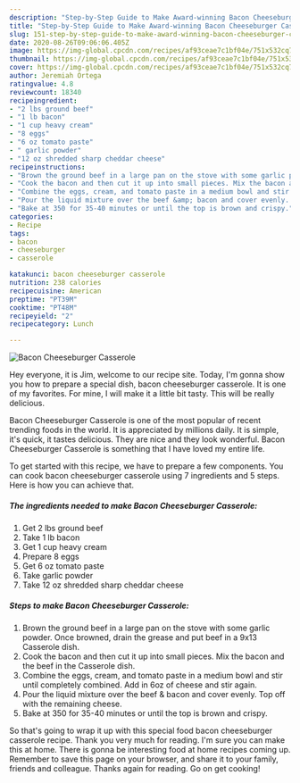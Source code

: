 ```yaml
---
description: "Step-by-Step Guide to Make Award-winning Bacon Cheeseburger Casserole"
title: "Step-by-Step Guide to Make Award-winning Bacon Cheeseburger Casserole"
slug: 151-step-by-step-guide-to-make-award-winning-bacon-cheeseburger-casserole
date: 2020-08-26T09:06:06.405Z
image: https://img-global.cpcdn.com/recipes/af93ceae7c1bf04e/751x532cq70/bacon-cheeseburger-casserole-recipe-main-photo.jpg
thumbnail: https://img-global.cpcdn.com/recipes/af93ceae7c1bf04e/751x532cq70/bacon-cheeseburger-casserole-recipe-main-photo.jpg
cover: https://img-global.cpcdn.com/recipes/af93ceae7c1bf04e/751x532cq70/bacon-cheeseburger-casserole-recipe-main-photo.jpg
author: Jeremiah Ortega
ratingvalue: 4.8
reviewcount: 18340
recipeingredient:
- "2 lbs ground beef"
- "1 lb bacon"
- "1 cup heavy cream"
- "8 eggs"
- "6 oz tomato paste"
- " garlic powder"
- "12 oz shredded sharp cheddar cheese"
recipeinstructions:
- "Brown the ground beef in a large pan on the stove with some garlic powder. Once browned, drain the grease and put beef in a 9x13 Casserole dish."
- "Cook the bacon and then cut it up into small pieces. Mix the bacon and the beef in the Casserole dish."
- "Combine the eggs, cream, and tomato paste in a medium bowl and stir until completely combined. Add in 6oz of cheese and stir again."
- "Pour the liquid mixture over the beef &amp; bacon and cover evenly. Top off with the remaining cheese."
- "Bake at 350 for 35-40 minutes or until the top is brown and crispy."
categories:
- Recipe
tags:
- bacon
- cheeseburger
- casserole

katakunci: bacon cheeseburger casserole 
nutrition: 238 calories
recipecuisine: American
preptime: "PT39M"
cooktime: "PT48M"
recipeyield: "2"
recipecategory: Lunch

---
```



![Bacon Cheeseburger Casserole](https://img-global.cpcdn.com/recipes/af93ceae7c1bf04e/751x532cq70/bacon-cheeseburger-casserole-recipe-main-photo.jpg)

Hey everyone, it is Jim, welcome to our recipe site. Today, I'm gonna show you how to prepare a special dish, bacon cheeseburger casserole. It is one of my favorites. For mine, I will make it a little bit tasty. This will be really delicious.

Bacon Cheeseburger Casserole is one of the most popular of recent trending foods in the world. It is appreciated by millions daily. It is simple, it's quick, it tastes delicious. They are nice and they look wonderful. Bacon Cheeseburger Casserole is something that I have loved my entire life.




To get started with this recipe, we have to prepare a few components. You can cook bacon cheeseburger casserole using 7 ingredients and 5 steps. Here is how you can achieve that.

<!--inarticleads1-->

##### The ingredients needed to make Bacon Cheeseburger Casserole:

1. Get 2 lbs ground beef
1. Take 1 lb bacon
1. Get 1 cup heavy cream
1. Prepare 8 eggs
1. Get 6 oz tomato paste
1. Take  garlic powder
1. Take 12 oz shredded sharp cheddar cheese




<!--inarticleads2-->

##### Steps to make Bacon Cheeseburger Casserole:

1. Brown the ground beef in a large pan on the stove with some garlic powder. Once browned, drain the grease and put beef in a 9x13 Casserole dish.
1. Cook the bacon and then cut it up into small pieces. Mix the bacon and the beef in the Casserole dish.
1. Combine the eggs, cream, and tomato paste in a medium bowl and stir until completely combined. Add in 6oz of cheese and stir again.
1. Pour the liquid mixture over the beef &amp; bacon and cover evenly. Top off with the remaining cheese.
1. Bake at 350 for 35-40 minutes or until the top is brown and crispy.




So that's going to wrap it up with this special food bacon cheeseburger casserole recipe. Thank you very much for reading. I'm sure you can make this at home. There is gonna be interesting food at home recipes coming up. Remember to save this page on your browser, and share it to your family, friends and colleague. Thanks again for reading. Go on get cooking!
